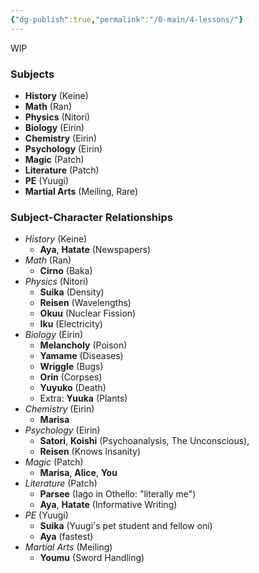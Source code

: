 ```yaml
---
{"dg-publish":true,"permalink":"/0-main/4-lessons/"}
---
```


WIP
### Subjects
- **History** (Keine)
- **Math** (Ran)
- **Physics** (Nitori)
- **Biology** (Eirin)
- **Chemistry** (Eirin)
- **Psychology** (Eirin)
- **Magic** (Patch)
- **Literature** (Patch)
- **PE** (Yuugi)
- **Martial Arts** (Meiling, Rare)
### Subject-Character Relationships
- *History* (Keine)
	- **Aya**, **Hatate** (Newspapers)
- *Math* (Ran)
	- **Cirno** (Baka)
- *Physics* (Nitori)
	- **Suika** (Density)
	- **Reisen** (Wavelengths)
	- **Okuu** (Nuclear Fission)
	- **Iku** (Electricity)
- *Biology* (Eirin)
	- **Melancholy** (Poison)
	- **Yamame** (Diseases)
	- **Wriggle** (Bugs)
	- **Orin** (Corpses)
	- **Yuyuko** (Death)
	- Extra: **Yuuka** (Plants)
- *Chemistry* (Eirin)
	- **Marisa**
- *Psychology* (Eirin)
	- **Satori**, **Koishi** (Psychoanalysis, The Unconscious),
	- **Reisen** (Knows Insanity)
- *Magic* (Patch)
	- **Marisa**, **Alice**, **You**
- *Literature* (Patch)
	- **Parsee** (Iago in Othello: "literally me")
	- **Aya**, **Hatate** (Informative Writing)
- *PE* (Yuugi)
	- **Suika** (Yuugi's pet student and fellow oni)
	- **Aya** (fastest)
- *Martial Arts* (Meiling)
	- **Youmu** (Sword Handling)